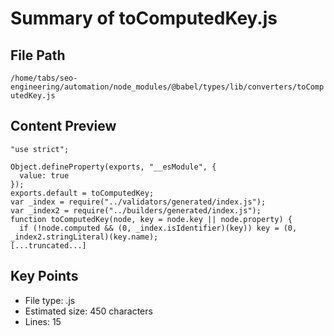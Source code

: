 # Summary of toComputedKey.js
  
## File Path
`/home/tabs/seo-engineering/automation/node_modules/@babel/types/lib/converters/toComputedKey.js`

## Content Preview
```
"use strict";

Object.defineProperty(exports, "__esModule", {
  value: true
});
exports.default = toComputedKey;
var _index = require("../validators/generated/index.js");
var _index2 = require("../builders/generated/index.js");
function toComputedKey(node, key = node.key || node.property) {
  if (!node.computed && (0, _index.isIdentifier)(key)) key = (0, _index2.stringLiteral)(key.name);
[...truncated...]
```

## Key Points
- File type: .js
- Estimated size: 450 characters
- Lines: 15
